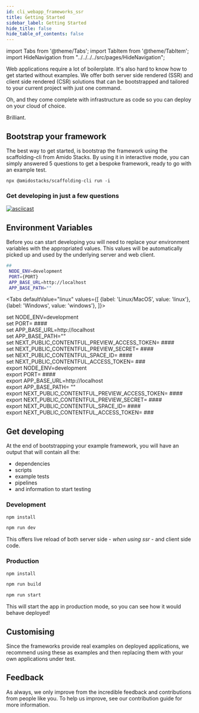 ```yaml
---
id: cli_webapp_frameworks_ssr
title: Getting Started
sidebar_label: Getting Started
hide_title: false
hide_table_of_contents: false
---
```


import Tabs from '@theme/Tabs';
import TabItem from '@theme/TabItem';
import HideNavigation  from "../../../../src/pages/HideNavigation";

Web applications require a lot of boilerplate. It's also hard to know how to get started without examples. We offer both server side rendered (SSR) and client side rendered (CSR) solutions that can be bootstrapped and tailored to your current project with just one command.

Oh, and they come complete with infrastructure as code so you can deploy on your cloud of choice.

Brilliant.

## Bootstrap your framework

The best way to get started, is bootstrap the framework using the scaffolding-cli from Amido Stacks. By using it in interactive mode, you can simply answered 5 questions to get a bespoke framework, ready to go with an example test.

`npx @amidostacks/scaffolding-cli run -i`

### Get developing in just a few questions

[![asciicast](https://asciinema.org/a/znvqsWhks970mYkUjGkwFoTKS.svg)](https://asciinema.org/a/znvqsWhks970mYkUjGkwFoTKS)

## Environment Variables

Before you can start developing you will need to replace your environment variables with the appropriated values.
This values will be automatically picked up and used by the underlying server and web client.

```bash
##
 NODE_ENV=development
 PORT={PORT}
 APP_BASE_URL=http://localhost
 APP_BASE_PATH=""

```

<!-- markdownlint-disable MD033 -->

<Tabs
defaultValue="linux"
values={[
{label: 'Linux/MacOS', value: 'linux'},
{label: 'Windows', value: 'windows'},
]}>
<TabItem value="windows">

<div>
set NODE_ENV=development <br/>
set PORT= #### <br/>
set APP_BASE_URL=http://localhost <br/>
set APP_BASE_PATH="" <br/>
set NEXT_PUBLIC_CONTENTFUL_PREVIEW_ACCESS_TOKEN= #### <br/>
set NEXT_PUBLIC_CONTENTFUL_PREVIEW_SECRET= #### <br/>
set NEXT_PUBLIC_CONTENTFUL_SPACE_ID= #### <br/>
set NEXT_PUBLIC_CONTENTFUL_ACCESS_TOKEN= ### <br/>

</div>

  </TabItem>

  <TabItem value="linux">

<div>
export NODE_ENV=development <br/>
export PORT= #### <br/>
export APP_BASE_URL=http://localhost <br/>
export APP_BASE_PATH= "" <br/>
export NEXT_PUBLIC_CONTENTFUL_PREVIEW_ACCESS_TOKEN= #### <br/>
export NEXT_PUBLIC_CONTENTFUL_PREVIEW_SECRET= #### <br/>
export NEXT_PUBLIC_CONTENTFUL_SPACE_ID= #### <br/>
export NEXT_PUBLIC_CONTENTFUL_ACCESS_TOKEN= ### <br/>

</div>

  </TabItem>

</Tabs>

## Get developing

At the end of bootstrapping your example framework, you will have an output that will contain all the:

- dependencies
- scripts
- example tests
- pipelines
- and information to start testing

### Development

```bash
npm install
```

```bash
npm run dev
```

This offers live reload of both server side - _when using ssr_ - and client side code.

### Production

```bash
npm install
```

```bash
npm run build
```

```bash
npm run start
```

This will start the app in production mode, so you can see how it would behave deployed!

## Customising

Since the frameworks provide real examples on deployed applications, we recommend using these as examples and then replacing them with your own applications under test.

## Feedback

As always, we only improve from the incredible feedback and contributions from people like you. To help us improve, see our contribution guide for more information.


<HideNavigation prev />
